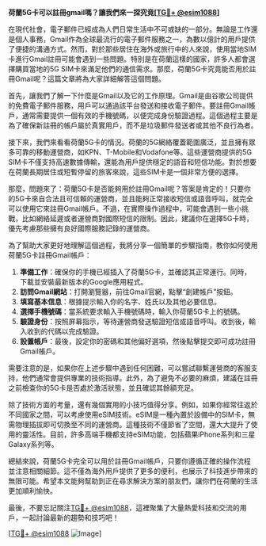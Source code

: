 **荷蘭5G卡可以註冊gmail嗎？讓我們來一探究竟[[TG💪+ @esim1088](https://t.me/s/esim1088)]**

在現代社會，電子郵件已經成為人們日常生活中不可或缺的一部分。無論是工作還是個人事務，Gmail作為全球最流行的電子郵件服務之一，為數以億計的用戶提供了便捷的溝通方式。然而，對於那些居住在海外或旅行中的人來說，使用當地SIM卡進行Gmail註冊可能會遇到一些問題。特別是在荷蘭這樣的國家，許多人都會選擇購買當地的5G SIM卡來滿足他們的通信需求。那麼，荷蘭5G卡究竟能否用於註冊Gmail呢？這篇文章將為大家詳細解答這個問題。

首先，讓我們了解一下什麼是Gmail以及它的工作原理。Gmail是由谷歌公司提供的免費電子郵件服務，用戶可以通過該平台發送和接收電子郵件。要註冊Gmail帳戶，通常需要提供一個有效的手機號碼，以便完成身份驗證過程。這個過程主要是為了確保新註冊的帳戶屬於真實用戶，而不是垃圾郵件發送者或其他不良行為者。

接下來，我們來看看荷蘭5G卡的情況。荷蘭的5G網絡覆蓋範圍廣泛，並且擁有眾多可靠的移動運營商，如KPN、T-Mobile和Vodafone等。這些運營商提供的5G SIM卡不僅支持高速數據傳輸，還能為用戶提供穩定的語音和短信功能。對於想要在荷蘭長期居住或短暫停留的旅客來說，這些SIM卡是一個非常方便的選擇。

那麼，問題來了：荷蘭5G卡是否能夠用於註冊Gmail呢？答案是肯定的！只要你的5G卡來自合法且可信賴的運營商，並且能夠正常接收短信或語音呼叫，就完全可以使用它來註冊Gmail帳戶。不過，在實際操作過程中，可能會遇到一些小挑戰，比如網絡延遲或者運營商對國際短信的限制。因此，建議你在選擇5G卡時，優先考慮那些擁有良好國際服務記錄的運營商。

為了幫助大家更好地理解這個過程，我將分享一個簡單的步驟指南，教你如何使用荷蘭5G卡註冊Gmail帳戶：

1. **準備工作**：確保你的手機已經插入了荷蘭5G卡，並確認其正常運行。同時，下載並安裝最新版本的Google應用程式。
2. **訪問Gmail網站**：打開瀏覽器，前往Gmail官網，點擊“創建帳戶”按鈕。
3. **填寫基本信息**：根據提示輸入你的名字、姓氏以及其他必要信息。
4. **選擇手機號碼**：當系統要求輸入手機號碼時，輸入你荷蘭5G卡上的號碼。
5. **驗證身份**：按照屏幕指示，等待運營商發送驗證短信或語音呼叫。收到後，輸入收到的代碼以完成驗證。
6. **設置帳戶**：最後，設定你的密碼和其他偏好選項，然後點擊提交即可成功註冊Gmail帳戶。

需要注意的是，如果你在上述步驟中遇到任何困難，可以嘗試聯繫運營商的客服支持，他們通常會提供專業的技術指導。此外，為了避免不必要的麻煩，建議在註冊之前檢查你的5G卡是否處於激活狀態，並且確認其餘額充足。

除了技術方面的考量，還有幾個實用的小技巧值得分享。例如，如果你經常往返於不同國家之間，可以考慮使用eSIM技術。eSIM是一種內置於設備中的SIM卡，無需物理插拔即可切換至不同的運營商。這種技術不僅節省了空間，還大大提升了使用的靈活性。目前，許多高端手機都支持eSIM功能，包括蘋果iPhone系列和三星Galaxy系列等。

總結來說，荷蘭5G卡完全可以用於註冊Gmail帳戶，只要你遵循正確的操作流程並注意相關細節。這不僅為海外用戶提供了更多的便利，也展示了科技進步帶來的無限可能。希望本文能夠幫助到正在尋求解決方案的朋友們，讓你們在荷蘭的生活更加順利愉快。

最後，不要忘記關注[TG💪+ @esim1088](https://t.me/s/esim1088)，這裡聚集了大量熱愛科技和交流的用戶，一起討論最新的趨勢和技巧吧！

[[TG💪+ @esim1088](https://t.me/s/esim1088) ![Image](https://i.postimg.cc/4NQfJmqS/Snipaste-2025-05-13-00-14-12.png)]